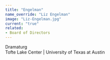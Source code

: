 ```yaml
---
title: "Engelman"
name_override: "Liz Engelman"
image: "Liz-Engelman.jpg"
current: "true"
related:
- Board of Directors
---
```


Dramaturg\
Tofte Lake Center | University of Texas at Austin
